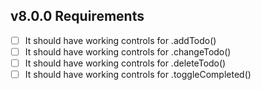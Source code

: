 ## v8.0.0  **Requirements**

- [ ] It should have working controls for .addTodo()
- [ ] It should have working controls for .changeTodo()
- [ ] It should have working controls for .deleteTodo()
- [ ] It should have working controls for .toggleCompleted()
